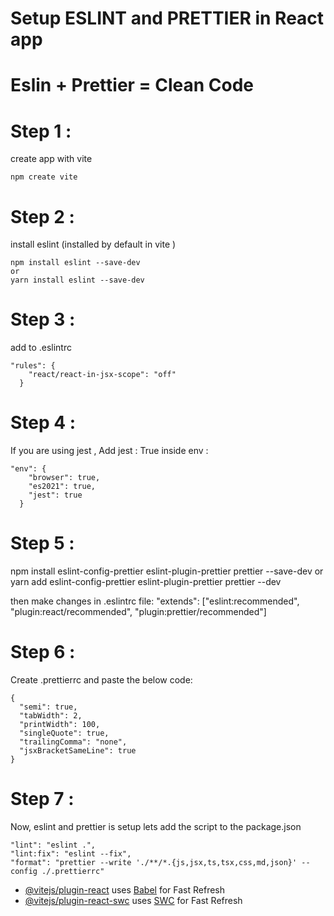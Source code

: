 # Setup ESLINT and PRETTIER in React app
# Eslin + Prettier = Clean Code 

# Step 1 : 
create app with vite 
```
npm create vite 
```

# Step 2 : 
install eslint (installed by default in vite )
```
npm install eslint --save-dev
or 
yarn install eslint --save-dev
```

# Step 3 :
add to .eslintrc
```
"rules": {
    "react/react-in-jsx-scope": "off"
  }
```

# Step 4 :
If you are using jest , Add jest : True inside env : 
```
"env": {
    "browser": true,
    "es2021": true,
    "jest": true
  }
```

# Step 5 : 
npm install eslint-config-prettier eslint-plugin-prettier prettier --save-dev
or 
yarn add eslint-config-prettier eslint-plugin-prettier prettier --dev

then make changes in .eslintrc file:
 "extends": ["eslint:recommended", "plugin:react/recommended", "plugin:prettier/recommended"]

# Step 6 :
Create .prettierrc and paste the below code:
```
{
  "semi": true,
  "tabWidth": 2,
  "printWidth": 100,
  "singleQuote": true,
  "trailingComma": "none",
  "jsxBracketSameLine": true
}
```

# Step 7 :
Now, eslint and prettier is setup lets add the script to the package.json

```
"lint": "eslint .",
"lint:fix": "eslint --fix",
"format": "prettier --write './**/*.{js,jsx,ts,tsx,css,md,json}' --config ./.prettierrc"
```





- [@vitejs/plugin-react](https://github.com/vitejs/vite-plugin-react/blob/main/packages/plugin-react/README.md) uses [Babel](https://babeljs.io/) for Fast Refresh
- [@vitejs/plugin-react-swc](https://github.com/vitejs/vite-plugin-react-swc) uses [SWC](https://swc.rs/) for Fast Refresh
